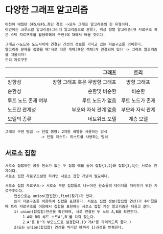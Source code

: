 # 다양한 그래프 알고리즘
    이전에 배웠던 DFS/BFS,최단 경로 ->모두 그래프 알고리즘의 한 유형이다.
    이번에는 크루스칼 알고리즘(그리디 알고리즘으로 분류), 위상 정렬 알고리즘(큐 자료구조 혹은 스택 자료구조를 활용하해야 구현)에 대해서 배울 것이다.

    그래프->노드와 노드사이에 연결된 간선의 정보를 가지고 있는 자료구조를 의미한다. 
    알고리즘 문제를 접했을 때'서로 다른 개체(혹은 객체)가 연결되어 있다'-> 그래프 알고리즘을 떠올리자!
    트리 자료구조

|   |그래프|트리|
|:---|---:|:---:|
|방향성|방향 그래프 혹은 무방향 그래프|방향 그래프|
|순환성|순환및 비순환|비순환|
|루트 노드 존재 여부|루트 노드가 없음|루트 노드가 존재|
|노드간 관계성|부모와 자식 관계 없음|부모와 자식 관계|
|모델의 종류|네트워크 모델|계층 모델|

    그래프 구현 방법 -> 인접 행령: 2차원 배열을 사용하는 방식
                    -> 인접 리스트: 리스트를 사용하는 방식


## 서로소 집합
    서로소 집합이란 공통 원소가 없는 두 집합 예를 들어 집합{1,2}와 집합{3,4}는 서로소 관계이다.
    서로소 집합 자료구조설명 하려면 서로소 집합 개념이 필요하다. 
    
    서로소 집합 자료구조-> 서로소 부분 집합들로 나누어진 원소들의 데이터를 처리하기 위한 자료구조이다. 
        연산으로는 union(합집합),find(찾기)가 있다.
        트리 자료구조를 이용하여 집합을 표현한다. 서로소 집합 정보(합집합 연산)가 주어졌을 때 트리 자료구조를 이용해서 집합을 표현하는 서로소 집합 계산 알고리즘은 다음고 같다.
        1) union(합집합)연산을 확인하여, 서로 연결된 두 노드 A,B를 확인한다.
            1.A와 B의 루트 노드A',B'를 각각 찾는다.
            2.A'를 B'의 부모노드로 설정한다.(B'가A"를 가리키도록 한다.)
        2)모든 union(합집합) 연산을 처리할 떄까지 1)과정을 반복한다. 